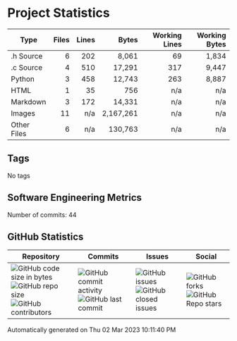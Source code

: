 Project Statistics
==================

| Type | Files | Lines | Bytes | Working Lines | Working Bytes |
|------|------:|------:|------:|--------------:|--------------:|
|.h Source|6|202|8,061|69|1,834|
|.c Source|4|510|17,291|317|9,447|
|Python|3|458|12,743|263|8,887|
|HTML|1|35|756|n/a|n/a|
|Markdown|3|172|14,331|n/a|n/a|
|Images|11|n/a|2,167,261|n/a|n/a|
|Other	Files|6|n/a|130,763|n/a|n/a|

## Tags
No tags

## Software Engineering Metrics

Number of commits:  44

## GitHub	Statistics
| Repository								  | Commits							| Issues						  | Social							|
|-------------------------------------|---------------------------|-------------------------|---------------------------|
| ![GitHub code size	in	bytes](https://img.shields.io/github/languages/code-size/marknelsonengineer-sp23/sre_lab4_memscan?style=social) <br/> ![GitHub repo size](https://img.shields.io/github/repo-size/marknelsonengineer-sp23/sre_lab4_memscan?style=social)	<br/>	![GitHub contributors](https://img.shields.io/github/contributors/marknelsonengineer-sp23/sre_lab4_memscan?style=social) | ![GitHub commit activity](https://img.shields.io/github/commit-activity/w/marknelsonengineer-sp23/sre_lab4_memscan?style=social) <br/> ![GitHub last	commit](https://img.shields.io/github/last-commit/marknelsonengineer-sp23/sre_lab4_memscan?style=social)	| ![GitHub	issues](https://img.shields.io/github/issues-raw/marknelsonengineer-sp23/sre_lab4_memscan?style=social) <br/> ![GitHub	closed issues](https://img.shields.io/github/issues-closed-raw/marknelsonengineer-sp23/sre_lab4_memscan?style=social) | ![GitHub forks](https://img.shields.io/github/forks/marknelsonengineer-sp23/sre_lab4_memscan?style=social) <br/> ![GitHub Repo	stars](https://img.shields.io/github/stars/marknelsonengineer-sp23/sre_lab4_memscan?style=social)	|

Automatically generated on Thu 02 Mar 2023 10:11:40 PM 
